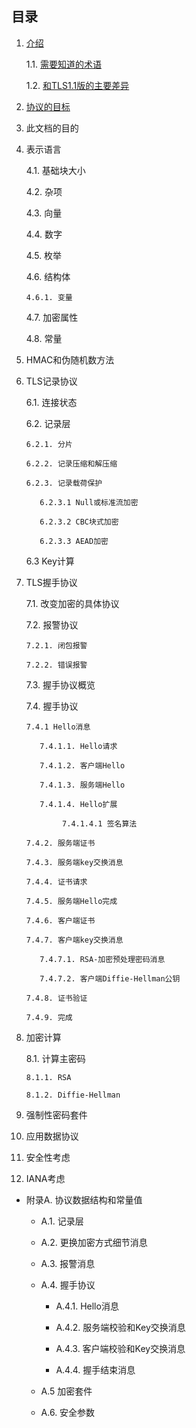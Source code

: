 ## 目录

1. [介绍](TLS1.2_chs.md)

   1.1. [需要知道的术语](TLS1.2_chs.md#11-需要知道的术语)

   1.2. [和TLS1.1版的主要差异](TLS1.2_chs.md#12-和tls11版的主要差异)

2. [协议的目标](TLS1.2_chs.md#2-协议的目标)

3. 此文档的目的

4. 表示语言

   4.1. 基础块大小

   4.2. 杂项

   4.3. 向量

   4.4. 数字

   4.5. 枚举

   4.6. 结构体

       4.6.1. 变量

   4.7. 加密属性

   4.8. 常量

5. HMAC和伪随机数方法

6. TLS记录协议

   6.1. 连接状态

   6.2. 记录层

       6.2.1. 分片

       6.2.2. 记录压缩和解压缩

       6.2.3. 记录载荷保护

          6.2.3.1 Null或标准流加密

          6.2.3.2 CBC块式加密

          6.2.3.3 AEAD加密

    6.3 Key计算

7. TLS握手协议

   7.1. 改变加密的具体协议

   7.2. 报警协议

       7.2.1. 闭包报警

       7.2.2. 错误报警

   7.3. 握手协议概览

   7.4. 握手协议

       7.4.1 Hello消息

          7.4.1.1. Hello请求

          7.4.1.2. 客户端Hello

          7.4.1.3. 服务端Hello

          7.4.1.4. Hello扩展

               7.4.1.4.1 签名算法

       7.4.2. 服务端证书

       7.4.3. 服务端key交换消息

       7.4.4. 证书请求

       7.4.5. 服务端Hello完成

       7.4.6. 客户端证书

       7.4.7. 客户端key交换消息

          7.4.7.1. RSA-加密预处理密码消息

          7.4.7.2. 客户端Diffie-Hellman公钥

       7.4.8. 证书验证

       7.4.9. 完成

8. 加密计算

   8.1. 计算主密码

       8.1.1. RSA

       8.1.2. Diffie-Hellman

9. 强制性密码套件

10. 应用数据协议

11. 安全性考虑

12. IANA考虑

- 附录A. 协议数据结构和常量值

   - A.1. 记录层

   - A.2. 更换加密方式细节消息

   - A.3. 报警消息

   - A.4. 握手协议

     - A.4.1. Hello消息

     - A.4.2. 服务端校验和Key交换消息

     - A.4.3. 客户端校验和Key交换消息

     - A.4.4. 握手结束消息

   - A.5 加密套件

   - A.6. 安全参数
